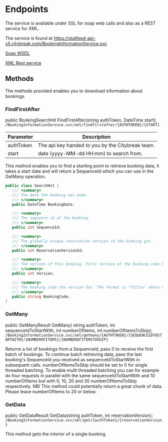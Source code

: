 # Endpoints

The service is available under SSL for soap web calls and also as a REST service for XML.

The service is found at <https://statfeed-api-v5.citybreak.com/BookingInformationService.svc>

[Soap WSDL](https://statfeed-api-v5.citybreak.com/BookingInformationService.svc?singleWsdl)

[XML Rest service](https://statfeed-api-v5.citybreak.com/BookingInformationService.svc/xml/help)

## Methods

The methods provided enables you to download information about bookings. 

### FindFirstAfter

public BookingSearchHit FindFirstAfter(string authToken, DateTime start);
``
/BookingInformationService.svc/xml/findfirstafter/{AUTHTOKEN}/{START}
``

Parameter |	Description
--------- | ---------
authToken	| The api key handed to you by the Citybreak team.
start	| date (yyyy-MM-dd HH:mm) to search from.

This method enables you to find a starting point to retrieve booking data, it takes a start date and will return a SequenceId which you can use in the GetMany operation.

```csharp
public class SearchHit {
   /// <summary>
   /// The date the booking was made.
   /// </summary>
   public DateTime BookingDate;

   /// <summary>
   /// The sequence id of the booking.
   /// </summary>
   public int SequenceId;

   /// <summary>
   /// The globally unique reservation version id the booking got.
   /// </summary>
   public int ReservationVersionId;

   /// <summary>
   /// The version of this booking. First version of the booking code has version 1.
   /// </summary>
   public int Version;

   /// <summary>
   /// The booking code the version has. The format is "CCCCnn" where C { A-Z } and n { 0-9 }
   /// </summary>
   public string BookingCode;
}
```

### GetMany

public GetManyResult GetMany(
   string authToken, int sequenceIdToStartWith, int numberOfItems, int numberOfItemsToSkip);
``
/BookingInformationService.svc/xml/getmany/{AUTHTOKEN}/{SEQUENCEIDTOSTARTWITH}/{NUMBEROFITEMS}/{NUMBEROFITEMSTOSKIP}
``

Returns a list of bookings from a SequenceId, pass 0 to receive the first batch of bookings. To continue batch retrieving data, pass the last booking's SequenceId you received as sequenceIdToStartWith in subsequent calls. numberOfItemsToSkip should be set to 0 for single threaded batching. To enable multi threaded batching you can for example do four requests in parallel with the same sequenceIdToStartWith and 10 numberOfItems but with 0, 10, 20 and 30 numberOfItemsToSkip respectively.
NB! This method could potentially return a great chunk of data. Please leave numberOfItems to 20 or below.

### GetData

public GetDataResult GetData(string authToken, int reservationVersion);
``
/BookingInformationService.svc/xml/get/{authToken}/{reservationVersion}
``

This method gets the interior of a single booking.
